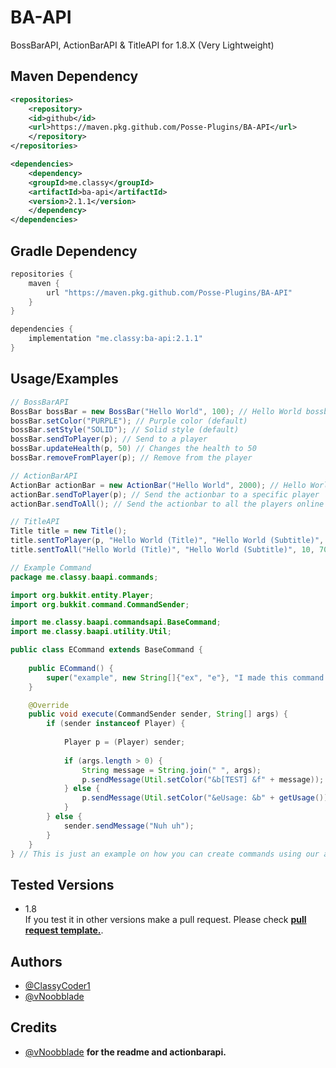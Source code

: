 # BA-API

BossBarAPI, ActionBarAPI & TitleAPI for 1.8.X (Very Lightweight)

## Maven Dependency
```xml
<repositories>
    <repository>
	<id>github</id>
	<url>https://maven.pkg.github.com/Posse-Plugins/BA-API</url>
    </repository>
</repositories>
```

```xml
<dependencies>
    <dependency>
	<groupId>me.classy</groupId>
	<artifactId>ba-api</artifactId>
	<version>2.1.1</version>
    </dependency>
</dependencies>
```

## Gradle Dependency
```groovy
repositories {
	maven {
		url "https://maven.pkg.github.com/Posse-Plugins/BA-API"
	}
}
```

```groovy
dependencies {
	implementation "me.classy:ba-api:2.1.1"
}
```

## Usage/Examples

```java
// BossBarAPI
BossBar bossBar = new BossBar("Hello World", 100); // Hello World bossbar with full health
bossBar.setColor("PURPLE"); // Purple color (default)
bossBar.setStyle("SOLID"); // Solid style (default)
bossBar.sendToPlayer(p); // Send to a player
bossBar.updateHealth(p, 50) // Changes the health to 50
bossBar.removeFromPlayer(p); // Remove from the player

// ActionBarAPI
ActionBar actionBar = new ActionBar("Hello World", 2000); // Hello World for 100 seconds
actionBar.sendToPlayer(p); // Send the actionbar to a specific player
actionBar.sendToAll(); // Send the actionbar to all the players online on the server

// TitleAPI
Title title = new Title();
title.sentToPlayer(p, "Hello World (Title)", "Hello World (Subtitle)", 10, 70, 20); // Hello World (title) and Hello World (subtitle) for 3.5 seconds (70 ticks)
title.sentToAll("Hello World (Title)", "Hello World (Subtitle)", 10, 70, 20); // Hello World (title) and Hello World (subtitle) for 3.5 seconds (70 ticks) to all players

// Example Command
package me.classy.baapi.commands;

import org.bukkit.entity.Player;
import org.bukkit.command.CommandSender;

import me.classy.baapi.commandsapi.BaseCommand;
import me.classy.baapi.utility.Util;

public class ECommand extends BaseCommand {
	
	public ECommand() {
		super("example", new String[]{"ex", "e"}, "I made this command for example, if you want to make a command then use this for example.", "/example <message> OR /ex <message> OR /e <message>", "e.command");
	}

	@Override
	public void execute(CommandSender sender, String[] args) {
		if (sender instanceof Player) {
			
			Player p = (Player) sender;
			
			if (args.length > 0) {
				String message = String.join(" ", args);
				p.sendMessage(Util.setColor("&b[TEST] &f" + message));
			} else {
				p.sendMessage(Util.setColor("&eUsage: &b" + getUsage()));
			}
		} else {
			sender.sendMessage("Nuh uh");
		}
	}
} // This is just an example on how you can create commands using our api.
```
## Tested Versions

* 1.8 <br>
If you test it in other versions make a pull request. Please check [**pull request template.**](https://github.com/Posse-Plugins/BA-API/blob/master/PULL_REQUEST_TEMPLATE.md).

## Authors

- [@ClassyCoder1](https://github.com/ClassyCoder1)
- [@vNoobblade](https://github.com/vNoobblade)

## Credits
- [@vNoobblade](https://github.com/vNoobblade) **for the readme and actionbarapi.**
